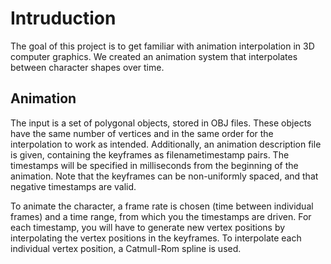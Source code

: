 # Intruduction
The goal of this project is to get familiar with animation interpolation in 3D computer graphics. We created an animation system that interpolates between character shapes over time. 

## Animation 
The input is a set of polygonal objects, stored in OBJ files. These objects  have the same
number of vertices and in the same order for the interpolation to work as intended.
Additionally,  an animation description file is given, containing the keyframes as filenametimestamp pairs. The timestamps will be specified in milliseconds from the beginning of the animation.
Note that the keyframes can be non-uniformly spaced, and that negative timestamps are valid.

To animate the character,  a frame rate is chosen (time between individual frames) and a time range, from which you the timestamps are driven. For each timestamp, you will have to generate new vertex positions by interpolating the vertex positions in the keyframes. To interpolate each individual vertex position, a Catmull-Rom spline is used.
